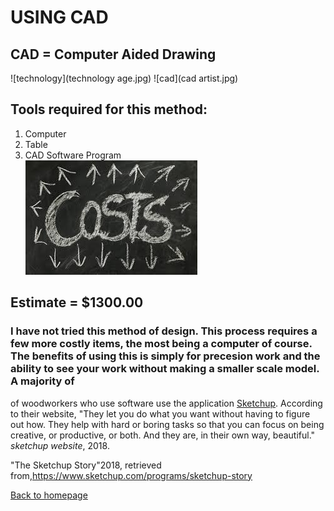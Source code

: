 # USING CAD  
## CAD = Computer Aided Drawing  
![technology](technology age.jpg) ![cad](cad artist.jpg)  
## Tools required for this method:  
1. Computer  
1. Table  
1. CAD Software Program  
![cost](cost.jpg)  
## Estimate = $1300.00  
### I have not tried this method of design. This process requires a few more costly items, the most being a computer of course. The benefits of using this is simply for precesion work and the ability to see your work without making a smaller scale model. A majority of  
of woodworkers who use software use the application [Sketchup](https://www.sketchup.com/3Dfor/woodworking). According to their website,
"They let you do what you want without having to figure out how. They help with hard or boring tasks so that you can focus on being creative, or productive, or both. And they are, in their own way, beautiful." *sketchup website*, 2018.  

"The Sketchup Story"2018, retrieved from,https://www.sketchup.com/programs/sketchup-story

[Back to homepage](index.md)

